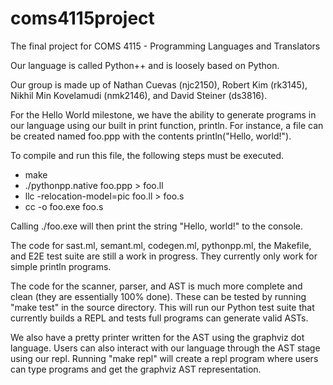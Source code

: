 # coms4115project
The final project for COMS 4115 - Programming Languages and Translators

Our language is called Python++ and is loosely based on Python.

Our group is made up of Nathan Cuevas (njc2150), Robert Kim (rk3145), Nikhil Min Kovelamudi (nmk2146), and David Steiner (ds3816).

For the Hello World milestone, we have the ability to generate programs in our language using our built in print function, println. For instance, a file can be created named foo.ppp with the contents println("Hello, world!").

To compile and run this file, the following steps must be executed.
* make
* ./pythonpp.native foo.ppp > foo.ll
* llc -relocation-model=pic foo.ll > foo.s
* cc -o foo.exe foo.s

Calling ./foo.exe will then print the string "Hello, world!" to the console.

The code for sast.ml, semant.ml, codegen.ml, pythonpp.ml, the Makefile, and E2E test suite are still a work in progress. They currently only work for simple println programs.

The code for the scanner, parser, and AST is much more complete and clean (they are essentially 100% done). These can be tested by running "make test" in the source directory. This will run our Python test suite that currently builds a REPL and tests full programs can generate valid ASTs.

We also have a pretty printer written for the AST using the graphviz dot language. Users can also interact with our language through the AST stage using our repl. Running "make repl" will create a repl program where users can type programs and get the graphviz AST representation.
